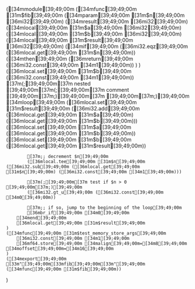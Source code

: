 ([34mmodule[39;49;00m
    ([34mfunc[39;49;00m [31m$fib[39;49;00m ([34mparam[39;49;00m [31m$n[39;49;00m [36mi32[39;49;00m) ([34mresult[39;49;00m [36mi32[39;49;00m)
        ([34mlocal[39;49;00m [31m$a[39;49;00m [36mi32[39;49;00m)
        ([34mlocal[39;49;00m [31m$b[39;49;00m [36mi32[39;49;00m)
        ([34mlocal[39;49;00m [31m$result[39;49;00m [36mi32[39;49;00m)
        ([34mif[39;49;00m
            ([36mi32.eqz[39;49;00m ([36mlocal.get[39;49;00m [31m$n[39;49;00m))
            ([34mthen[39;49;00m
                ([36mreturn[39;49;00m ([36mi32.const[39;49;00m [34m1[39;49;00m))
            )
        )
        ([36mlocal.set[39;49;00m [31m$b[39;49;00m ([36mi32.const[39;49;00m [34m1[39;49;00m))
        [37m(;[39;49;00m[37m nested [39;49;00m[37m(;[39;49;00m[37m comment [39;49;00m[37m;)[39;49;00m[37m [39;49;00m[37m;)[39;49;00m
        [34mloop[39;49;00m
            ([36mlocal.set[39;49;00m [31m$result[39;49;00m ([36mi32.add[39;49;00m ([36mlocal.get[39;49;00m [31m$a[39;49;00m) ([36mlocal.get[39;49;00m [31m$b[39;49;00m)))
            ([36mlocal.set[39;49;00m [31m$a[39;49;00m ([36mlocal.get[39;49;00m [31m$b[39;49;00m))
            ([36mlocal.set[39;49;00m [31m$b[39;49;00m ([36mlocal.get[39;49;00m [31m$result[39;49;00m))

            [37m;; decrement $n[39;49;00m
            ([36mlocal.tee[39;49;00m [31m$n[39;49;00m ([36mi32.sub[39;49;00m ([36mlocal.get[39;49;00m [31m$n[39;49;00m) ([36mi32.const[39;49;00m [34m1[39;49;00m)))

            [37m(;[39;49;00m[37m test if $n > 0 [39;49;00m[37m;)[39;49;00m
            ([36mi32.gt_u[39;49;00m ([36mi32.const[39;49;00m [34m0[39;49;00m))

            [37m;; if so, jump to the beginning of the loop[39;49;00m
            [36mbr_if[39;49;00m [34m0[39;49;00m
        [34mend[39;49;00m
        [36mlocal.get[39;49;00m [31m$result[39;49;00m
    )
    ([34mfunc[39;49;00m [31m$test_memory_store_args[39;49;00m
        [36mi32.const[39;49;00m [34m1[39;49;00m
        [36mf64.store[39;49;00m [34malign[39;49;00m=[34m8[39;49;00m [34moffset[39;49;00m=[34m16[39;49;00m
    )
    ([34mexport[39;49;00m [33m"[39;49;00m[33mfib[39;49;00m[33m"[39;49;00m ([34mfunc[39;49;00m [31m$fib[39;49;00m))
)
